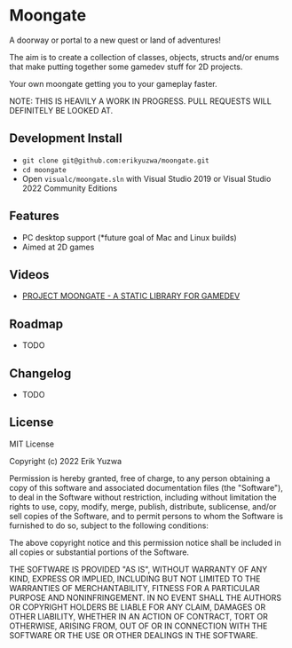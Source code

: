 # Moongate

A doorway or portal to a new quest or land of adventures!

The aim is to create a collection of classes, objects, structs and/or enums that make putting together
some gamedev stuff for 2D projects.

Your own moongate getting you to your gameplay faster.

NOTE: THIS IS HEAVILY A WORK IN PROGRESS. PULL REQUESTS WILL DEFINITELY BE LOOKED AT.

## Development Install

- `git clone git@github.com:erikyuzwa/moongate.git`
- `cd moongate`
- Open `visualc/moongate.sln` with Visual Studio 2019 or Visual Studio 2022 Community Editions

## Features

- PC desktop support (*future goal of Mac and Linux builds)
- Aimed at 2D games

## Videos

- [PROJECT MOONGATE - A STATIC LIBRARY FOR GAMEDEV](https://youtu.be/okLXtzp_J8A)

## Roadmap

- TODO

## Changelog

- TODO

## License

MIT License

Copyright (c) 2022 Erik Yuzwa

Permission is hereby granted, free of charge, to any person obtaining a copy
of this software and associated documentation files (the "Software"), to deal
in the Software without restriction, including without limitation the rights
to use, copy, modify, merge, publish, distribute, sublicense, and/or sell
copies of the Software, and to permit persons to whom the Software is
furnished to do so, subject to the following conditions:

The above copyright notice and this permission notice shall be included in all
copies or substantial portions of the Software.

THE SOFTWARE IS PROVIDED "AS IS", WITHOUT WARRANTY OF ANY KIND, EXPRESS OR
IMPLIED, INCLUDING BUT NOT LIMITED TO THE WARRANTIES OF MERCHANTABILITY,
FITNESS FOR A PARTICULAR PURPOSE AND NONINFRINGEMENT. IN NO EVENT SHALL THE
AUTHORS OR COPYRIGHT HOLDERS BE LIABLE FOR ANY CLAIM, DAMAGES OR OTHER
LIABILITY, WHETHER IN AN ACTION OF CONTRACT, TORT OR OTHERWISE, ARISING FROM,
OUT OF OR IN CONNECTION WITH THE SOFTWARE OR THE USE OR OTHER DEALINGS IN THE
SOFTWARE.
